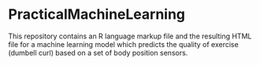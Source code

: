 # PracticalMachineLearning
This repository contains an R language markup file and the resulting HTML file for a machine learning model which predicts the quality of exercise (dumbell curl) based on a set of body position sensors.

